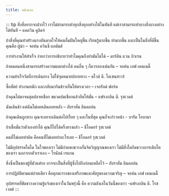```yaml
---
title: หน้าแรก
---
```


 ::: tip สิ่งที่อยากจะฝากไว้
เราไม่สามารถทำทุกสิ่งทุกอย่างได้ในทันที แต่เราสามารถทำบางสิ่งบางอย่างได้ทันที – แคลวิน คูลิดจ์

ถ้าสิ่งที่คุณทำสร้างแรงบันดาลใจให้คนอื่นฝันใหญ่ขึ้น เรียนรู้มากขึ้น ทำมากขึ้น และเป็นในสิ่งที่ดีขึ้น คุณคือ ผู้นำ – จอห์น ควินซี แอดัมส์

การทำงานให้สำเร็จ ง่ายกว่าการอธิบายว่าทำไมคุณถึงทำมันไม่ได้ – มาร์ติน แวน บิวเรน

ถ้าคนคนหนึ่งสามารถสร้างความแตกต่างได้ คนอื่น ๆ ก็ควรลองเช่นกัน – จอห์น เอฟ เคนเนดี้

ความสำเร็จวัดที่การเดินทาง ไม่ใช่จุดหมายปลายทาง – ดไวต์ ดี. ไอเซนฮาวร์

ซื่อสัตย์ ทำงานหนัก และกลับมากินข้าวเย็นให้ตรงเวลา – เจอรัลด์ ฟอร์ด

ถ้าคุณไต่มาจนสุดปลายเชือก ขมวดปมเชือกแล้วยึดให้มั่น – แฟรงกลิน ดี. รุสเวลต์

ฉันเดินช้า แต่ฉันไม่เคยเดินถอยหลัง – อับราฮัม ลินคอล์น

ถ้าคุณเดินถูกทาง คุณจะอยากเดินต่อไปเรื่อย ๆ และในที่สุด คุณก็จะก้าวหน้า - บารัค โอบามา

ถ้าเชื่อมั่นว่าตัวเองทำได้ คุณก็ไปได้ครึ่งทางแล้ว  – ธีโอดอร์ รุสเวลต์

คนที่ไม่เคยทำผิด คือคนที่ไม่เคยทำอะไรเลย – ธีโอดอร์ รุสเวลต์

ไม่มีอุปสรรคใดใด ในใจของเรา ไม่มีกำแพงขวางกั้นจิตวิญญาณของเรา ไม่มีสิ่งใดกีดขวางการเติบโตของเรา นอกจากตัวเราเอง – โรนัลด์ เรแกน

สิ่งซึ่งเป็นของผู้ที่มัวแต่รอ อาจจะเป็นสิ่งที่ผู้ซึ่งไปถึงก่อนเหลือไว้ – อับราฮัม ลินคอล์น

การปฏิบัติตามแต่ถ่ายเดียว คือคุกตะรางของเสรีภาพและศัตรูของความเจริญ – จอห์น เอฟ เคนเนดี้

อุปสรรคที่ขัดขวางความรู้แจ้งของเราในวันพรุ่งนี้ คือ ความลังเลในวันนี้ของเรา -แฟรงกลิน ดี. โรสเวลต์
:::

